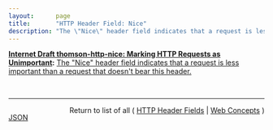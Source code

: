 ```yaml
---
layout:      page
title:       "HTTP Header Field: Nice"
description: "The \"Nice\" header field indicates that a request is less important than a request that doesn't bear this header."
---
```


**[Internet Draft thomson-http-nice: Marking HTTP Requests as Unimportant](/specs/IETF/I-D/thomson-http-nice "An HTTP &#34;Nice&#34; header field is defined that marks a request as low priority. Intermediaries can choose to discard the request or serve it from cache rather than forwarding it to an origin server. This enables constrained origin servers, such as those that rely on battery power, to avoid expending limited resources on serving requests."):** [The "Nice" header field indicates that a request is less important than a request that doesn't bear this header.](http://tools.ietf.org/html/draft-thomson-http-nice#section-2 "Read documentation for HTTP Header Field &#34;Nice&#34;")

<br/>
<hr/>

<p style="float : left"><a href="Nice.json" title="JSON representing this particular Web Concept">JSON</a></p>
<p style="text-align: right">Return to list of all ( <a href="../http-headers">HTTP Header Fields</a> | <a href="../">Web Concepts</a> )</p>
